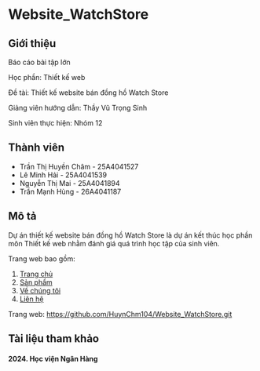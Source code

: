 ﻿# Website_WatchStore

## Giới thiệu

Báo cáo bài tập lớn

Học phần: Thiết kế web

Đề tài: Thiết kế website bán đồng hồ Watch Store

Giảng viên hướng dẫn: Thầy Vũ Trọng Sinh

Sinh viên thực hiện: Nhóm 12

## Thành viên

  * Trần Thị Huyền Châm - 25A4041527
  * Lê Minh Hải - 25A4041539
  * Nguyễn Thị Mai - 25A4041894
  * Trần Mạnh Hùng - 26A4041187

## Mô tả

Dự án thiết kế website bán đồng hồ Watch Store là dự án kết thúc học phần môn Thiết kế web nhằm đánh giá quá trình học tập của sinh viên.

Trang web bao gồm:
  1. [Trang chủ]()
  2. [Sản phẩm]()
  3. [Về chúng tôi]()
  4. [Liên hệ]()

Trang web: https://github.com/HuynChm104/Website_WatchStore.git

## Tài liệu tham khảo

#### 2024. Học viện Ngân Hàng

